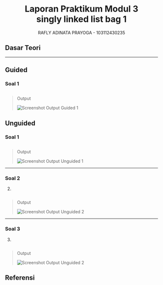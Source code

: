 <h1 align="center">Laporan Praktikum Modul 3 <br>singly linked list bag 1</h1>
<p align="center">RAFLY ADINATA PRAYOGA - 103112430235</p>

## Dasar Teori

---

## Guided

### Soal 1

> 
```
```

> Output
> 
> ![Screenshot Output Guided 1](output/guided1.png)



## Unguided

### Soal 1




```cpp

```

> Output
> 
> ![Screenshot Output Unguided 1](output/unguided1.png)

---

### Soal 2

2. 

```cpp

```

> Output
> 
> ![Screenshot Output Unguided 2](output/unguided2.png)


---

### Soal 3

3. 

```cpp

```

> Output
> 
> ![Screenshot Output Unguided 2](output/unguided3.png)

## Referensi
> 

